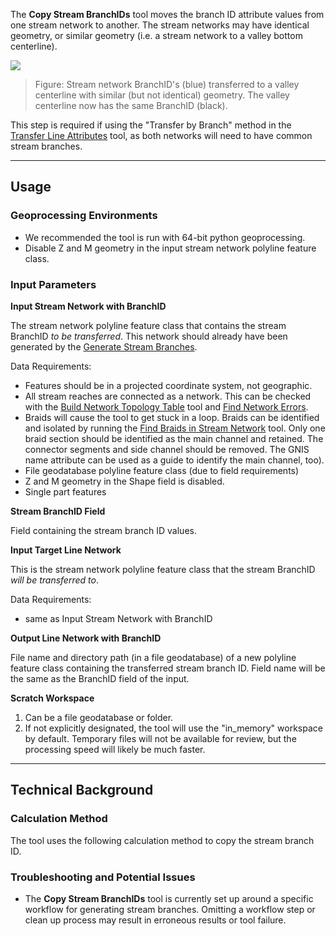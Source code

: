 The **Copy Stream BranchIDs** tool moves the branch ID attribute values from one stream network to another. The stream networks may have identical geometry, or similar geometry (i.e. a stream network to a valley bottom centerline).

![](/KellyWhitehead/geomorphic-network-and-analysis-toolbox/wiki/Tool_Documentation/Images/CopyBranchID01.png)

> Figure: Stream network BranchID's (blue) transferred to a valley centerline with similar (but not identical) geometry. The valley centerline now has the same BranchID (black).

This step is required if using the "Transfer by Branch" method in the [Transfer Line Attributes](https://github.com/SouthForkResearch/gnat/wiki/Transfer-Line-Attributes) tool, as both networks will need to have common stream branches.

_______________________________________________________________
## Usage

### Geoprocessing Environments
 
* We recommended the tool is run with 64-bit python geoprocessing.
* Disable Z and M geometry in the input stream network polyline feature class.

### Input Parameters

**Input Stream Network with BranchID**

The stream network polyline feature class that contains the stream BranchID _to be transferred_. This network should already have been generated by the [Generate Stream Branches](https://github.com/SouthForkResearch/gnat/wiki/Generate-Stream-Branches).

Data Requirements: 

* Features should be in a projected coordinate system, not geographic.
* All stream reaches are connected as a network. This can be checked with the [Build Network Topology Table](https://github.com/SouthForkResearch/gnat/wiki/Build-Network-Topology-Table) tool and [Find Network Errors](https://github.com/SouthForkResearch/gnat/wiki/Find-Network-Errors). 
* Braids will cause the tool to get stuck in a loop. Braids can be identified and isolated by running the [Find Braids in Stream Network](https://github.com/SouthForkResearch/gnat/wiki/Find-Braids-in-Stream-Network) tool. Only one braid section should be identified as the main channel and retained. The connector segments and side channel should be removed. The GNIS name attribute can be used as a guide to identify the main channel, too).  
* File geodatabase polyline feature class (due to field requirements)
* Z and M geometry in the Shape field is disabled.
* Single part features

**Stream BranchID Field**

Field containing the stream branch ID values.

**Input Target Line Network**

This is the stream network polyline feature class that the stream BranchID _will be transferred to_. 

Data Requirements: 

* same as Input Stream Network with BranchID

**Output Line Network with BranchID**

File name and directory path (in a file geodatabase) of a new polyline feature class containing the transferred stream branch ID. Field name will be the same as the BranchID field of the input.

**Scratch Workspace**

1. Can be a file geodatabase or folder.
2. If not explicitly designated, the tool will use the "in_memory" workspace by default. Temporary files will not be available for review, but the processing speed will likely be much faster.

_______________________________________________________________
## Technical Background

### Calculation Method
The tool uses the following calculation method to copy the stream branch ID.

### Troubleshooting and Potential Issues

* The **Copy Stream BranchIDs** tool is currently set up around a specific workflow for generating stream branches. Omitting a workflow step or clean up process may result in erroneous results or tool failure.